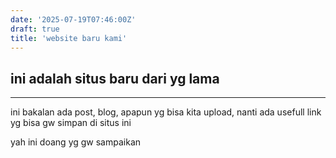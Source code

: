 ```yaml
---
date: '2025-07-19T07:46:00Z'
draft: true
title: 'website baru kami'
---
```


## ini adalah situs baru dari yg lama

--- 

ini bakalan ada post, blog, apapun yg bisa kita upload,
nanti ada usefull link yg bisa gw simpan di situs ini

yah ini doang yg gw sampaikan
